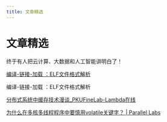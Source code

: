 ```yaml
---
title: 文章精选
---
```


# 文章精选

[](https://mp.weixin.qq.com/s/GYnNoXtXdmzPD_LRwvjViw)

终于有人把云计算、大数据和人工智能讲明白了！

[编译-链接-加载 ：ELF文件格式解析](https://zhuanlan.zhihu.com/p/57258399)

编译-链接-加载 ：ELF文件格式解析

[分布式系统中缓存技术漫谈_PKUFineLab-Lambda在线](http://vlambda.com/wz_x8l7cfGM3x.html)

[为什么在多核多线程程序中要慎用volatile关键字？ | Parallel Labs](http://www.parallellabs.com/2010/12/04/why-should-we-be-care-of-volatile-keyword-in-multithreaded-applications/)